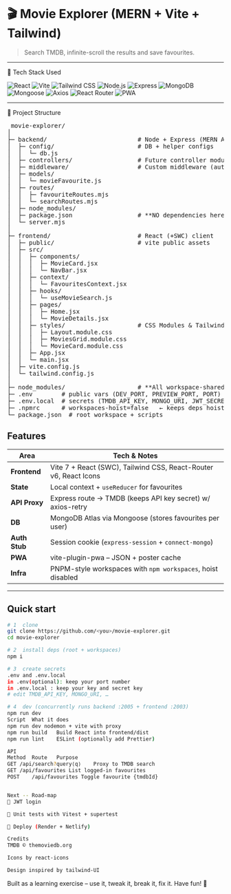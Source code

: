 # 🎬 Movie Explorer (MERN + Vite + Tailwind)

> Search TMDB, infinite-scroll the results and save favourites.

---

🚀 Tech Stack Used

<p align="left"> <img src="https://img.shields.io/badge/React-20232A?style=flat&logo=react&logoColor=61DAFB" alt="React" /> <img src="https://img.shields.io/badge/Vite-646CFF?style=flat&logo=vite&logoColor=white" alt="Vite" /> <img src="https://img.shields.io/badge/Tailwind_CSS-06B6D4?style=flat&logo=tailwind-css&logoColor=white" alt="Tailwind CSS" /> <img src="https://img.shields.io/badge/Node.js-339933?style=flat&logo=node.js&logoColor=white" alt="Node.js" /> <img src="https://img.shields.io/badge/Express-000000?style=flat&logo=express&logoColor=white" alt="Express" /> <img src="https://img.shields.io/badge/MongoDB-4EA94B?style=flat&logo=mongodb&logoColor=white" alt="MongoDB" /> <img src="https://img.shields.io/badge/Mongoose-880000?style=flat&logo=mongoose&logoColor=white" alt="Mongoose" /> <img src="https://img.shields.io/badge/Axios-5A29E4?style=flat&logo=axios&logoColor=white" alt="Axios" /> <img src="https://img.shields.io/badge/React%20Router-CA4245?style=flat&logo=react-router&logoColor=white" alt="React Router" /> <img src="https://img.shields.io/badge/PWA-5A0FC8?style=flat&logo=pwa&logoColor=white" alt="PWA" /> </p>

---

📁 Project Structure

<pre> movie-explorer/
│
├─ backend/                         # Node + Express (MERN API)
│  ├─ config/                       # DB + helper configs
│  │  └─ db.js
│  ├─ controllers/                  # Future controller modules
│  ├─ middleware/                   # Custom middleware (auth, etc.)
│  ├─ models/
│  │  └─ movieFavourite.js
│  ├─ routes/
│  │  ├─ favouriteRoutes.mjs
│  │  └─ searchRoutes.mjs
│  ├─ node_modules/
│  ├─ package.json                  # **NO dependencies here** – all hoisted
│  └─ server.mjs
│
├─ frontend/                        # React (+SWC) client
│  ├─ public/                       # vite public assets
│  ├─ src/
│  │  ├─ components/
│  │  │  ├─ MovieCard.jsx
│  │  │  └─ NavBar.jsx
│  │  ├─ context/
│  │  │  └─ FavouritesContext.jsx
│  │  ├─ hooks/
│  │  │  └─ useMovieSearch.js
│  │  ├─ pages/
│  │  │  ├─ Home.jsx
│  │  │  └─ MovieDetails.jsx
│  │  ├─ styles/                    # CSS Modules & Tailwind layer
│  │  │  ├─ Layout.module.css
│  │  │  ├─ MoviesGrid.module.css
│  │  │  └─ MovieCard.module.css
│  │  ├─ App.jsx
│  │  └─ main.jsx
│  ├─ vite.config.js
│  └─ tailwind.config.js
│
├─ node_modules/                    # **All workspace-shared deps**
├─ .env        # public vars (DEV_PORT, PREVIEW_PORT, PORT)
├─ .env.local  # secrets (TMDB_API_KEY, MONGO_URI, JWT_SECRET …)
├─ .npmrc      # workspaces-hoist=false   ← keeps deps hoisted
└─ package.json  # root workspace + scripts</pre>

## Features

| Area          | Tech & Notes                                                     |
| ------------- | ---------------------------------------------------------------- |
| **Frontend**  | Vite 7 + React (SWC), Tailwind CSS, React-Router v6, React Icons |
| **State**     | Local context + `useReducer` for favourites                      |
| **API Proxy** | Express route → TMDB (keeps API key secret) w/ axios-retry       |
| **DB**        | MongoDB Atlas via Mongoose (stores favourites per user)          |
| **Auth Stub** | Session cookie (`express-session` + `connect-mongo`)             |
| **PWA**       | vite-plugin-pwa – JSON + poster cache                            |
| **Infra**     | PNPM-style workspaces with `npm workspaces`, hoist disabled      |

---

## Quick start

```bash
# 1  clone
git clone https://github.com/<you>/movie-explorer.git
cd movie-explorer

# 2  install deps (root + workspaces)
npm i

# 3  create secrets
.env and .env.local
in .env(optional): keep your port number
in .env.local : keep your key and secret key
# edit TMDB_API_KEY, MONGO_URI, …

# 4  dev (concurrently runs backend :2005 + frontend :2003)
npm run dev
Script	What it does
npm run dev	nodemon + vite with proxy
npm run build	Build React into frontend/dist
npm run lint	ESLint (optionally add Prettier)

API
Method	Route	Purpose
GET	/api/search?query⟨q⟩	Proxy to TMDB search
GET	/api/favourites	List logged-in favourites
POST	/api/favourites	Toggle favourite {tmdbId}


Next -- Road-map
🔲 JWT login

🔲 Unit tests with Vitest + supertest

🔲 Deploy (Render + Netlify)

Credits
TMDB © themoviedb.org

Icons by react-icons

Design inspired by tailwind-UI
```

Built as a learning exercise – use it, tweak it, break it, fix it. Have fun! 🎉
